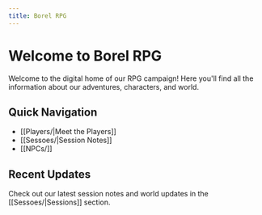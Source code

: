 ```yaml
---
title: Borel RPG
---
```


# Welcome to Borel RPG

Welcome to the digital home of our RPG campaign! Here you'll find all the information about our adventures, characters, and world.

## Quick Navigation

- [[Players/|Meet the Players]]
- [[Sessoes/|Session Notes]]
- [[NPCs/]]

## Recent Updates

Check out our latest session notes and world updates in the [[Sessoes/|Sessions]] section. 